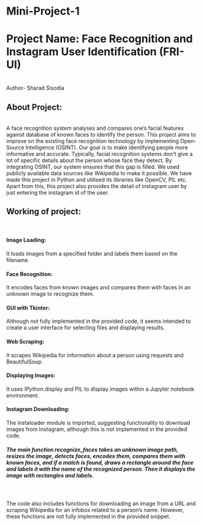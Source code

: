 # Mini-Project-1
<h1>Project Name: Face Recognition and Instagram User Identification (FRI-UI)</h1>
<br>
Author- Sharad Sisodia 
<br>
<h2>About Project: </h2>
<br>
A face recognition system analyses and compares one’s facial features against database of known faces to identify the person. This project
aims to improve on the existing face recognition technology by implementing Open-Source Intelligence (OSINT). Our goal is to make
identifying people more informative and accurate. Typically, facial recognition systems don't give a lot of specific details about the person whose face they detect. By integrating OSINT, our system ensures that this gap is filled. We used publicly available data sources like Wikipedia to make it possible. We have made this project in Python and utilised its libraries like OpenCV, PIL etc.
Apart from this, this project also provides the detail of instagram user by just entering the instagram id of the user.
<br>
<h2>Working of project:</h2>
<br>
<h4>Image Loading:</h4> It loads images from a specified folder and labels them based on the filename.<br>
<h4>Face Recognition:</h4> It encodes faces from known images and compares them with faces in an unknown image to recognize them.<br>
<h4>GUI with Tkinter:</h4> Although not fully implemented in the provided code, it seems intended to create a user interface for selecting files and displaying results.<br>
<h4>Web Scraping:</h4> It scrapes Wikipedia for information about a person using requests and BeautifulSoup.<br>
<h4>Displaying Images:</h4> It uses IPython.display and PIL to display images within a Jupyter notebook environment.<br>
<h4>Instagram Downloading:</h4> The instaloader module is imported, suggesting functionality to download images from Instagram, although this is not implemented in the provided code.<br>
<h5>The main function recognize_faces takes an unknown image path, resizes the image, detects faces, encodes them, compares them with known faces, and if a match is found, draws a rectangle around the face and labels it with the name of the recognized person. Then it displays the image with rectangles and labels.</h5><br>
<br>
The code also includes functions for downloading an image from a URL and scraping Wikipedia for an infobox related to a person’s name. However, these functions are not fully implemented in the provided snippet.